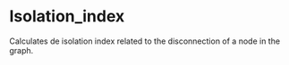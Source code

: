 # Isolation_index
Calculates de isolation index related to the disconnection of a node in the graph.
